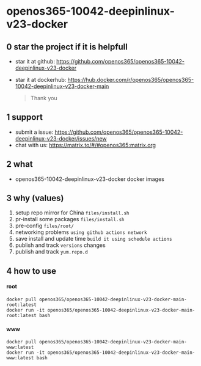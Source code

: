 # openos365-10042-deepinlinux-v23-docker

## 0 star the project if it is helpfull

* star it at github: https://github.com/openos365/openos365-10042-deepinlinux-v23-docker
* star it at dockerhub: https://hub.docker.com/r/openos365/openos365-10042-deepinlinux-v23-docker-main

  > Thank you

## 1 support

* submit a issue: https://github.com/openos365/openos365-10042-deepinlinux-v23-docker/issues/new
* chat with us: https://matrix.to/#/#openos365:matrix.org

## 2 what

* openos365-10042-deepinlinux-v23-docker docker images
  
## 3 why (values)

1. setup repo mirror for China `files/install.sh`
1. pr-install some packages `files/install.sh`
1. pre-config `files/root/`
1. networking problems `using github actions network`
1. save install and update time `build it using schedule actions`
1. publish and track `versions` changes
1. publish and track `yum.repo.d`

## 4 how to use

#### root
```
docker pull openos365/openos365-10042-deepinlinux-v23-docker-main-root:latest
docker run -it openos365/openos365-10042-deepinlinux-v23-docker-main-root:latest bash
```
#### www

```
docker pull openos365/openos365-10042-deepinlinux-v23-docker-main-www:latest
docker run -it openos365/openos365-10042-deepinlinux-v23-docker-main-www:latest bash
```

